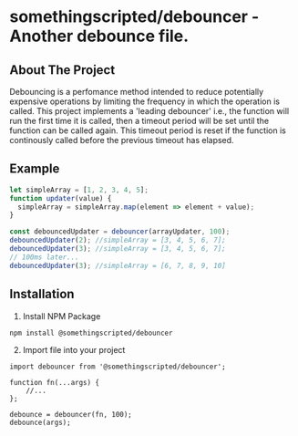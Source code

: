 # somethingscripted/debouncer - Another debounce file.

## About The Project

Debouncing is a perfomance method intended to reduce potentially expensive operations by limiting the frequency in which the operation is called.
This project implements a 'leading debouncer' i.e., the function will run the first time it is called, then a timeout period will be set until the function can be called again. This timeout period is reset if the function is continously called before the previous timeout has elapsed.

## Example

```javascript
let simpleArray = [1, 2, 3, 4, 5];
function updater(value) {
  simpleArray = simpleArray.map(element => element + value);
}

const debouncedUpdater = debouncer(arrayUpdater, 100);
debouncedUpdater(2); //simpleArray = [3, 4, 5, 6, 7];
debouncedUpdater(3); //simpleArray = [3, 4, 5, 6, 7];
// 100ms later...
debouncedUpdater(3); //simpleArray = [6, 7, 8, 9, 10]
```

## Installation

1. Install NPM Package

```sh
npm install @somethingscripted/debouncer
```

2. Import file into your project

```JS
import debouncer from '@somethingscripted/debouncer';

function fn(...args) {
    //...
};

debounce = debouncer(fn, 100);
debounce(args);
```
